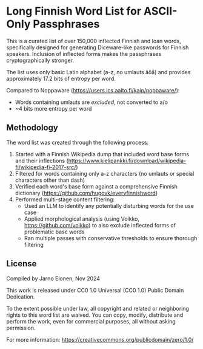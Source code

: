 # Long Finnish Word List for ASCII-Only Passphrases

This is a curated list of over 150,000 inflected Finnish and loan words, specifically designed for generating Diceware-like passwords for Finnish speakers.
Inclusion of inflected forms makes the passphrases cryptographically stronger.

The list uses only basic Latin alphabet (a-z, no umlauts äöå) and provides approximately 17.2 bits of entropy per word.

Compared to Noppaware (https://users.ics.aalto.fi/kaip/noppaware/):
- Words containing umlauts are _excluded_, not converted to a/o
- ~4 bits more entropy per word

## Methodology

The word list was created through the following process:

1. Started with a Finnish Wikipedia dump that included word base forms and their inflections (https://www.kielipankki.fi/download/wikipedia-fi/wikipedia-fi-2017-src/)
2. Filtered for words containing only a-z characters (no umlauts or special characters other than dash)
3. Verified each word's base form against a comprehensive Finnish dictionary (https://github.com/hugovk/everyfinnishword)
4. Performed multi-stage content filtering:
   - Used an LLM to identify any potentially disturbing words for the use case
   - Applied morphological analysis (using Voikko, https://github.com/voikko) to also exclude inflected forms of problematic base words
   - Ran multiple passes with conservative thresholds to ensure thorough filtering

## License

Compiled by Jarno Elonen, Nov 2024

This work is released under CC0 1.0 Universal (CC0 1.0) Public Domain Dedication.

To the extent possible under law, all copyright and related or neighboring rights to this word list are waived. You can copy, modify, distribute and perform the work, even for commercial purposes, all without asking permission.

For more information: https://creativecommons.org/publicdomain/zero/1.0/
